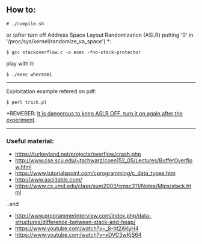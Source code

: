 ## How to:
```
# ./compile.sh
```
or (after turn off Address Space Layout Randomization (ASLR) putting '0' in '/proc/sys/kernel/randomize_va_space') *:
```
$ gcc stackoverflow.c -o exec -fno-stack-protector
```

play with it:
```
$ ./exec whereami
```

-----
Exploitation example refered on pdf:
```
$ perl trick.pl
```

\*REMEBER: [It is dangerous to keep ASLR OFF, turn it on again after the experiment](https://docs.oracle.com/cd/E37670_01/E36387/html/ol_aslr_sec.html).

-----
### Useful material:

- https://turkeyland.net/projects/overflow/crash.php
- http://www.cse.scu.edu/~tschwarz/coen152_05/Lectures/BufferOverflow.html
- https://www.tutorialspoint.com/cprogramming/c_data_types.htm
- http://www.asciitable.com/
- https://www.cs.umd.edu/class/sum2003/cmsc311/Notes/Mips/stack.html

..and
* http://www.programmerinterview.com/index.php/data-structures/difference-between-stack-and-heap/
* https://www.youtube.com/watch?v=_8-ht2AKyH4
* https://www.youtube.com/watch?v=xDVC3wKjS64
